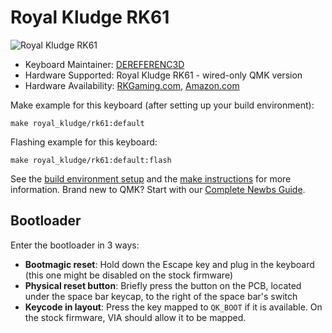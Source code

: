 # Royal Kludge RK61

![Royal Kludge RK61](https://imgur.com/9YoEEkH.jpg)

* Keyboard Maintainer: [DEREFERENC3D](https://github.com/DEREFERENC3D)
* Hardware Supported: Royal Kludge RK61 - wired-only QMK version
* Hardware Availability: [RKGaming.com](https://en.rkgaming.com/product/43/), [Amazon.com](https://www.amazon.com/RK-ROYAL-KLUDGE-Mechanical-Ultra-Compact/dp/B0832LSV8N)

Make example for this keyboard (after setting up your build environment):

    make royal_kludge/rk61:default

Flashing example for this keyboard:

    make royal_kludge/rk61:default:flash

See the [build environment setup](getting_started_build_tools) and the [make instructions](getting_started_make_guide) for more information. Brand new to QMK? Start with our [Complete Newbs Guide](newbs).

## Bootloader

Enter the bootloader in 3 ways:

* **Bootmagic reset**: Hold down the Escape key and plug in the keyboard (this one might be disabled on the stock firmware)
* **Physical reset button**: Briefly press the button on the PCB, located under the space bar keycap, to the right of the space bar's switch
* **Keycode in layout**: Press the key mapped to `QK_BOOT` if it is available. On the stock firmware, VIA should allow it to be mapped.
